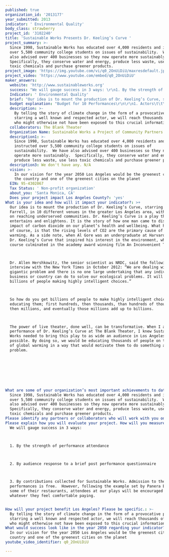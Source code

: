 ```yaml
---
published: true
organization_id: '2013177'
year_submitted: 2013
indicator: ' Environmental Quality'
body_class: strawberry
project_id: '3102240'
title: 'Sustainable Works Presents Dr. Keeling’s Curve '
project_summary: >-
  Since 1998, Sustainable Works has educated over 4,000 residents and instructed
  over 5,500 community college students on issues of sustainability.  We have
  also advised over 400 businesses so they now operate more sustainably. 
  Specifically, they conserve water and energy, produce less waste, use less
  toxic chemicals and purchase greener products.
project_image: 'https://img.youtube.com/vi/q0_2OnUiDiU/maxresdefault.jpg'
project_video: 'https://www.youtube.com/embed/q0_2OnUiDiU'
maker_answers:
  website: 'http://www.sustainableworks.org'
  success: "We will gauge success in 3 ways: \r\n1. By the strength of performance attendance  \r\n2. By audience response to a brief post performance questionnaire\r\n3. By contributions collected for Sustainable Works. Admission to the performances is free.  However, following the example set by Panera Bread in some of their restaurants, attendees at our plays will be encouraged to pay whatever they feel comfortable paying.\r\n"
  Indicator: ' Environmental Quality'
  brief: "Our idea is to mount the production of Dr. Keeling’s Curve, starring Mike Farrell, in 10 different venues in the greater Los Angeles area, with a focus on reaching underserved communities. Dr. Keeling’s Curve is a play that both entertains and enlightens. It is the story of how one man came to discover the impact of carbon dioxide on our planet’s health and well-being. What he learned of course, is that the rising levels of CO2 are the primary cause of global warming. As a side note, when Al Gore was an undergraduate at Harvard, it was Dr. Keeling’s Curve that inspired his interest in the environment, which of course culminated in the academy award winning film An Inconvenient Truth.\r\nDr. Allen Hershkowitz, the senior scientist as NRDC, said the following in an interview with the New York Times in October 2012: “We are dealing with a gigantic problem and there is no one large undertaking that any individual or business or country can do to solve our ecological problems. It will take billions of people making highly intelligent choices.”\r\nSo how do you get billions of people to make highly intelligent choices? By educating them; first hundreds, then thousands, than hundreds of thousands, then millions, and eventually those millions add up to billions. \r\nThe power of live theater, done well, can be transformative. When I attended a performance of Dr. Keeling’s Curve at The Blank Theater, I knew Sustainable Works needed to bring this play to as wide an audience in Los Angeles as possible. By doing so, we would be educating thousands of people on the issue of global warming in a way that would motivate them to do something about the problem.  \r\n\r\n\r\n"
  budget explanation: "Budget for 10 Performances\r\n\r\n1. Actors\t\t\t1 Actor – AEA\t\t\t\t                $25,000\r\n2. Stage Management\t\t1 Stage Manager \t\t\t  $2,500\r\n\t\t\t\t     1 Assistant Stage Manager\t\t                  $1,000\r\n3. Venue Rental\t\t\t\t\t\t\t                                $20,000\r\n4. Venue Staff\t\t\t\t\t\t\t                                $10,000\r\n5. Producer\t\t\t\t\t\t\t\t                                  $5,000\r\n6. Royalties\t\r\n\t\t\t\tAuthor\t\t\t\t\t                                 $3,000\r\n\t\t\t\tDirector\t\t\t\t                                         $3,000\r\n\t\t\t\tLights\t\t\t\t\t                                 $1,000\r\n\t\t\t\tSound\t\t\t\t\t                                 $1,000\r\n\t\t\t\tVideo\t\t\t\t\t                                 $1,000\r\n7. Set\t\t       Provided by venue\r\n8. Props\t\t       Computers to run show\t\t\t                 $2,000\r\n9. Costumes/Hair/Make-up\t\t\t\t\t\t                    $500\r\n10. Parking, Mileage & Local Transportation\t\t\t\t    $500\r\n11. Miscellaneous Production Expense\t\r\n\t\t\t\tAudio/Video Clips\t\t            \t                 $1,000\r\n\t\t\t\tUnion P&W\t\t\t\t                                 $2,500\r\n\t\t\t\tTeleprompter Rental\t\t\t                            $500\r\n12. Publicist\t\t\t\t\t\t\t\t                                 $1,000\r\n13. Marketing\t\t\t\t\t\t\t                               $10,000\r\n14. Program and Study Guide\t\t\t\t\t\t                 $2,500\r\n15. Administration\t\t\t\t\t\t\t                         $5,000\r\n\tSubtotal\t\t\t\t\t\t                                       $98,000\r\n16. Contingency\t\t\t\t\t\t\t\t                         $2,000\r\n\tTOTAL\t\t\t\t\t\t\t                                     $100,000\r\n"
  description: >-
    By telling the story of climate change in the form of a provocative play,
    starring a well known and respected actor, we will reach thousands of people
    who might otherwise not have been exposed to this crucial information.   
  collaborators: The Blank Theater
  Organization Name: Sustainable Works a Project of Community Partners
  description1: >-
    Since 1998, Sustainable Works has educated over 4,000 residents and
    instructed over 5,500 community college students on issues of
    sustainability.  We have also advised over 400 businesses so they now
    operate more sustainably.  Specifically, they conserve water and energy,
    produce less waste, use less toxic chemicals and purchase greener products.
  description3: We don't have any. N/A
  vision: >-
    In our vision for the year 2050 Los Angeles would be the greenest city in
    the country and one of the greenest cities on the planet
  EIN: 95-4302067
  Tax Status: ' Non-profit organization'
  about_you: 'Santa Monica, CA'
  Does your project impact Los Angeles County?: 'yes'
What is your idea and how will it impact your indicator?: >+
  Our idea is to mount the production of Dr. Keeling’s Curve, starring Mike
  Farrell, in 10 different venues in the greater Los Angeles area, with a focus
  on reaching underserved communities. Dr. Keeling’s Curve is a play that both
  entertains and enlightens. It is the story of how one man came to discover the
  impact of carbon dioxide on our planet’s health and wellbeing. What he learned
  of course, is that the rising levels of CO2 are the primary cause of global
  warming. As a side note, when Al Gore was an undergraduate at Harvard, it was
  Dr. Keeling’s Curve that inspired his interest in the environment, which of
  course culminated in the academy award winning film An Inconvenient Truth.



  Dr. Allen Hershkowitz, the senior scientist as NRDC, said the following in an
  interview with the New York Times in October 2012: “We are dealing with a
  gigantic problem and there is no one large undertaking that any individual or
  business or country can do to solve our ecological problems. It will take
  billions of people making highly intelligent choices.”



  So how do you get billions of people to make highly intelligent choices? By
  educating them; first hundreds, then thousands, than hundreds of thousands,
  then millions, and eventually those millions add up to billions. 



  The power of live theater, done well, can be transformative. When I attended a
  performance of Dr. Keeling’s Curve at The Blank Theater, I knew Sustainable
  Works needed to bring this play to as wide an audience in Los Angeles as
  possible. By doing so, we would be educating thousands of people on the issue
  of global warming in a way that would motivate them to do something about the
  problem.  








What are some of your organization’s most important achievements to date?: >-
  Since 1998, Sustainable Works has educated over 4,000 residents and instructed
  over 5,500 community college students on issues of sustainability.  We have
  also advised over 400 businesses so they now operate more sustainably. 
  Specifically, they conserve water and energy, produce less waste, use less
  toxic chemicals and purchase greener products.
Please identify any partners or collaborators who will work with you on this project.: The Blank Theater
Please explain how you will evaluate your project. How will you measure success?: >+
  We will gauge success in 3 ways: 



  1. By the strength of performance attendance  



  2. By audience response to a brief post performance questionnaire



  3. By contributions collected for Sustainable Works. Admission to the
  performances is free.  However, following the example set by Panera Bread in
  some of their restaurants, attendees at our plays will be encouraged to pay
  whatever they feel comfortable paying.


How will your project benefit Los Angeles? Please be specific.: >-
  By telling the story of climate change in the form of a provocative play,
  starring a well known and respected actor, we will reach thousands of people
  who might otherwise not have been exposed to this crucial information.   
What would success look like in the year 2050 regarding your indicator?: >-
  In our vision for the year 2050 Los Angeles would be the greenest city in the
  country and one of the greenest cities on the planet
youtube_video_identifier: q0_2OnUiDiU

---
```

